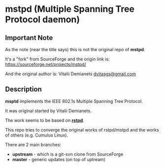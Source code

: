 mstpd (Multiple Spanning Tree Protocol daemon)
==========

Important Note
----------

As the note (near the title says) this is not the original repo of **mstpd**.

It's a "fork" from SourceForge and the origin link is:
 https://sourceforge.net/projects/mstpd/

And the original author is: Vitalii Demianets <dvitasgs@gmail.com>

Description
-----------

**msptd** implements the IEEE 802.1s Multiple Spanning Tree Protocol.

It was original started by Vitalii Demianets.

The work seems to be based on [**rstpd**](https://github.com/shemminger/RSTP).

This repo tries to converge the original works of rstpd/mstpd and the works of
others (e.g. Cumulus Linux).

There are 2 main branches:
- **upstream** - which is a git-svn clone from SourceForge
- **master** - generic updates (on top of uptream)

